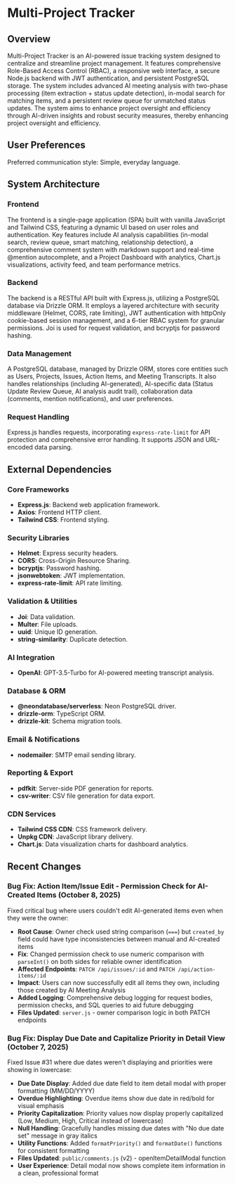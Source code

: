# Multi-Project Tracker

## Overview
Multi-Project Tracker is an AI-powered issue tracking system designed to centralize and streamline project management. It features comprehensive Role-Based Access Control (RBAC), a responsive web interface, a secure Node.js backend with JWT authentication, and persistent PostgreSQL storage. The system includes advanced AI meeting analysis with two-phase processing (item extraction + status update detection), in-modal search for matching items, and a persistent review queue for unmatched status updates. The system aims to enhance project oversight and efficiency through AI-driven insights and robust security measures, thereby enhancing project oversight and efficiency.

## User Preferences
Preferred communication style: Simple, everyday language.

## System Architecture

### Frontend
The frontend is a single-page application (SPA) built with vanilla JavaScript and Tailwind CSS, featuring a dynamic UI based on user roles and authentication. Key features include AI analysis capabilities (in-modal search, review queue, smart matching, relationship detection), a comprehensive comment system with markdown support and real-time @mention autocomplete, and a Project Dashboard with analytics, Chart.js visualizations, activity feed, and team performance metrics.

### Backend
The backend is a RESTful API built with Express.js, utilizing a PostgreSQL database via Drizzle ORM. It employs a layered architecture with security middleware (Helmet, CORS, rate limiting), JWT authentication with httpOnly cookie-based session management, and a 6-tier RBAC system for granular permissions. Joi is used for request validation, and bcryptjs for password hashing.

### Data Management
A PostgreSQL database, managed by Drizzle ORM, stores core entities such as Users, Projects, Issues, Action Items, and Meeting Transcripts. It also handles relationships (including AI-generated), AI-specific data (Status Update Review Queue, AI analysis audit trail), collaboration data (comments, mention notifications), and user preferences.

### Request Handling
Express.js handles requests, incorporating `express-rate-limit` for API protection and comprehensive error handling. It supports JSON and URL-encoded data parsing.

## External Dependencies

### Core Frameworks
- **Express.js**: Backend web application framework.
- **Axios**: Frontend HTTP client.
- **Tailwind CSS**: Frontend styling.

### Security Libraries
- **Helmet**: Express security headers.
- **CORS**: Cross-Origin Resource Sharing.
- **bcryptjs**: Password hashing.
- **jsonwebtoken**: JWT implementation.
- **express-rate-limit**: API rate limiting.

### Validation & Utilities
- **Joi**: Data validation.
- **Multer**: File uploads.
- **uuid**: Unique ID generation.
- **string-similarity**: Duplicate detection.

### AI Integration
- **OpenAI**: GPT-3.5-Turbo for AI-powered meeting transcript analysis.

### Database & ORM
- **@neondatabase/serverless**: Neon PostgreSQL driver.
- **drizzle-orm**: TypeScript ORM.
- **drizzle-kit**: Schema migration tools.

### Email & Notifications
- **nodemailer**: SMTP email sending library.

### Reporting & Export
- **pdfkit**: Server-side PDF generation for reports.
- **csv-writer**: CSV file generation for data export.

### CDN Services
- **Tailwind CSS CDN**: CSS framework delivery.
- **Unpkg CDN**: JavaScript library delivery.
- **Chart.js**: Data visualization charts for dashboard analytics.

## Recent Changes

### Bug Fix: Action Item/Issue Edit - Permission Check for AI-Created Items (October 8, 2025)
Fixed critical bug where users couldn't edit AI-generated items even when they were the owner:
- **Root Cause**: Owner check used string comparison (`===`) but `created_by` field could have type inconsistencies between manual and AI-created items
- **Fix**: Changed permission check to use numeric comparison with `parseInt()` on both sides for reliable owner identification
- **Affected Endpoints**: `PATCH /api/issues/:id` and `PATCH /api/action-items/:id`
- **Impact**: Users can now successfully edit all items they own, including those created by AI Meeting Analysis
- **Added Logging**: Comprehensive debug logging for request bodies, permission checks, and SQL queries to aid future debugging
- **Files Updated**: `server.js` - owner comparison logic in both PATCH endpoints

### Bug Fix: Display Due Date and Capitalize Priority in Detail View (October 7, 2025)
Fixed Issue #31 where due dates weren't displaying and priorities were showing in lowercase:
- **Due Date Display**: Added due date field to item detail modal with proper formatting (MM/DD/YYYY)
- **Overdue Highlighting**: Overdue items show due date in red/bold for visual emphasis
- **Priority Capitalization**: Priority values now display properly capitalized (Low, Medium, High, Critical instead of lowercase)
- **Null Handling**: Gracefully handles missing due dates with "No due date set" message in gray italics
- **Utility Functions**: Added `formatPriority()` and `formatDate()` functions for consistent formatting
- **Files Updated**: `public/comments.js` (v2) - openItemDetailModal function
- **User Experience**: Detail modal now shows complete item information in a clean, professional format